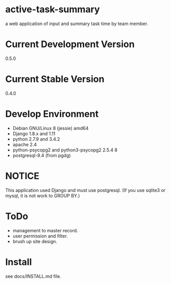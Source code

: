 active-task-summary
===================
a web application of input and summary task time by team member.

Current Development Version
===================
0.5.0

Current Stable Version
===================
0.4.0

Develop Environment
===================
- Debian GNU/Linux 8 (jessie) amd64
- Django 1.8.x and 1.11
- python 2.7.9 and 3.4.2
- apache 2.4
- python-psycopg2 and python3-psycopg2 2.5.4 8
- postgresql-9.4 (from pgdg)

NOTICE
===================
This application used Django and must use postgresql.
(If you use sqlite3 or mysql, it is not work to GROUP BY.)

ToDo
===================
- management to master record.
- user permission and filter.
- brush up site design.

Install
===================
see docs/INSTALL.md file.
